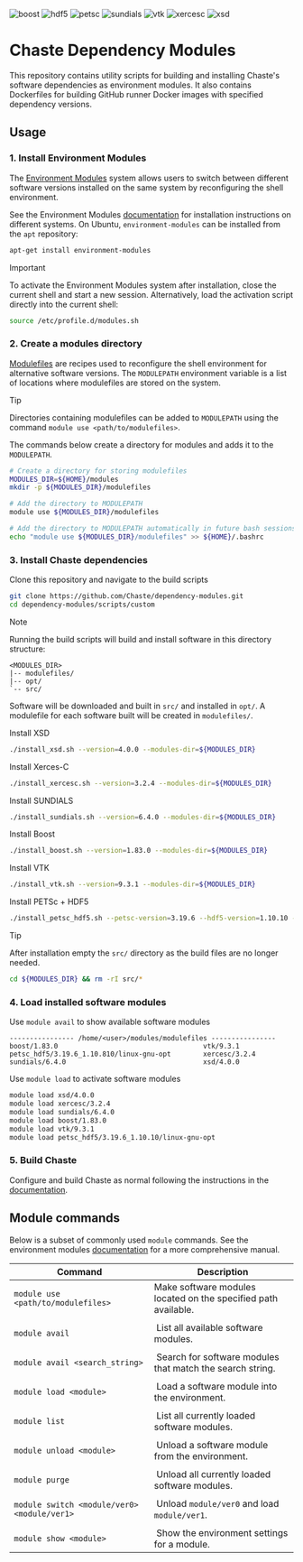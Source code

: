 ![boost](https://github.com/Chaste/dependency-modules/actions/workflows/build-boost.yml/badge.svg)
![hdf5](https://github.com/Chaste/dependency-modules/actions/workflows/build-hdf5.yml/badge.svg)
![petsc](https://github.com/Chaste/dependency-modules/actions/workflows/build-petsc.yml/badge.svg)
![sundials](https://github.com/Chaste/dependency-modules/actions/workflows/build-sundials.yml/badge.svg)
![vtk](https://github.com/Chaste/dependency-modules/actions/workflows/build-vtk.yml/badge.svg)
![xercesc](https://github.com/Chaste/dependency-modules/actions/workflows/build-xercesc.yml/badge.svg)
![xsd](https://github.com/Chaste/dependency-modules/actions/workflows/build-xsd.yml/badge.svg)

# Chaste Dependency Modules

This repository contains utility scripts for building and installing Chaste's software dependencies as environment modules. It also contains Dockerfiles for building GitHub runner Docker images with specified dependency versions.

## Usage

### 1. Install Environment Modules

The [Environment Modules](https://modules.readthedocs.io/) system allows users to switch between different software versions installed on the same system by reconfiguring the shell environment.

See the Environment Modules [documentation](https://modules.readthedocs.io/en/latest/INSTALL.html) for installation instructions on different systems. On Ubuntu, `environment-modules` can be installed from the `apt` repository:

``` bash
apt-get install environment-modules
```

> [!IMPORTANT]
> To activate the Environment Modules system after installation, close the current shell and start a new session. Alternatively, load the activation script directly into the current shell:
> ```bash
> source /etc/profile.d/modules.sh
> ```

### 2. Create a modules directory

[Modulefiles](https://modules.readthedocs.io/en/latest/modulefile.html) are recipes used to reconfigure the shell environment for alternative software versions. The `MODULEPATH` environment variable is a list of locations where modulefiles are stored on the system.

> [!TIP]
> Directories containing modulefiles can be added to `MODULEPATH` using the command `module use <path/to/modulefiles>`.

The commands below create a directory for modules and adds it to the `MODULEPATH`.

```sh
# Create a directory for storing modulefiles
MODULES_DIR=${HOME}/modules
mkdir -p ${MODULES_DIR}/modulefiles

# Add the directory to MODULEPATH
module use ${MODULES_DIR}/modulefiles

# Add the directory to MODULEPATH automatically in future bash sessions
echo "module use ${MODULES_DIR}/modulefiles" >> ${HOME}/.bashrc
```

### 3. Install Chaste dependencies

Clone this repository and navigate to the build scripts

```sh
git clone https://github.com/Chaste/dependency-modules.git
cd dependency-modules/scripts/custom
```

> [!NOTE]
> Running the build scripts will build and install software in this directory structure:
>```
><MODULES_DIR>
>|-- modulefiles/
>|-- opt/
>`-- src/
>```
> Software will be downloaded and built in `src/` and installed in `opt/`.
> A modulefile for each software built will be created in `modulefiles/`.

Install XSD
```sh
./install_xsd.sh --version=4.0.0 --modules-dir=${MODULES_DIR}
```

Install Xerces-C
```sh
./install_xercesc.sh --version=3.2.4 --modules-dir=${MODULES_DIR}
```

Install SUNDIALS
```sh
./install_sundials.sh --version=6.4.0 --modules-dir=${MODULES_DIR}
```

Install Boost
```sh
./install_boost.sh --version=1.83.0 --modules-dir=${MODULES_DIR}
```

Install VTK
```sh
./install_vtk.sh --version=9.3.1 --modules-dir=${MODULES_DIR}
```

Install PETSc + HDF5
```sh
./install_petsc_hdf5.sh --petsc-version=3.19.6 --hdf5-version=1.10.10 --petsc-arch=linux-gnu-opt --modules-dir=${MODULES_DIR}
```

> [!TIP]
> After installation empty the `src/` directory as the build files are no longer needed.
> ```sh
> cd ${MODULES_DIR} && rm -rI src/*
> ```

### 4. Load installed software modules

Use `module avail` to show available software modules
```
---------------- /home/<user>/modules/modulefiles ----------------
boost/1.83.0                                    vtk/9.3.1
petsc_hdf5/3.19.6_1.10.810/linux-gnu-opt        xercesc/3.2.4
sundials/6.4.0                                  xsd/4.0.0
```

Use `module load` to activate software modules
``` bash
module load xsd/4.0.0
module load xercesc/3.2.4
module load sundials/6.4.0
module load boost/1.83.0
module load vtk/9.3.1
module load petsc_hdf5/3.19.6_1.10.10/linux-gnu-opt
```

### 5. Build Chaste

Configure and build Chaste as normal following the instructions in the [documentation](https://chaste.github.io/docs/installguides/).

## Module commands

Below is a subset of commonly used `module` commands. See the environment modules [documentation](https://modules.readthedocs.io/en/latest/module.html) for a more comprehensive manual.

| Command                                     |  Description                                                      |
| ------------------------------------------- | ----------------------------------------------------------------- |
| `module use <path/to/modulefiles>`          |  Make software modules located on the specified path available.   |
|                                             |                                                                   |
| `module avail`                              |  List all available software modules.                             |
|                                             |                                                                   |
| `module avail <search_string>`              |  Search for software modules that match the search string.        |
|                                             |                                                                   |
| `module load <module>`                      |  Load a software module into the environment.                     |
|                                             |                                                                   |
| `module list`                               |  List all currently loaded software modules.                      |
|                                             |                                                                   |
| `module unload <module>`                    |  Unload a software module from the environment.                   |
|                                             |                                                                   |
| `module purge`                              |  Unload all currently loaded software modules.                    |
|                                             |                                                                   |
| `module switch <module/ver0> <module/ver1>` |  Unload `module/ver0` and load `module/ver1`.                     |
|                                             |                                                                   |
| `module show <module>`                      |  Show the environment settings for a module.                      |
